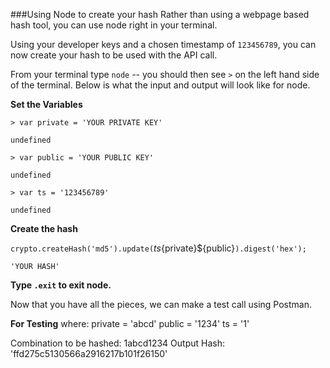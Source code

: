 ###Using Node to create your hash
Rather than using a webpage based hash tool, you can use node right in your terminal.

Using your developer keys and a chosen timestamp of `123456789`, you can now create your hash to be used with the API call.

From your terminal type `node` -- you should then see `>` on the left hand side of the terminal. Below is what the input and output will look like for node.

**Set the Variables**

`> var private = 'YOUR PRIVATE KEY'`

`undefined`

`> var public = 'YOUR PUBLIC KEY'`

`undefined`

`> var ts = '123456789'`

`undefined`

**Create the hash**

`crypto.createHash('md5').update(`${ts}${private}${public}`).digest('hex');`

`'YOUR HASH'`

**Type `.exit` to exit node.**

Now that you have all the pieces, we can make a test call using Postman.


**For Testing**
where:
private = 'abcd'
public = '1234'
ts = '1'

Combination to be hashed: 1abcd1234
Output Hash: 'ffd275c5130566a2916217b101f26150'
